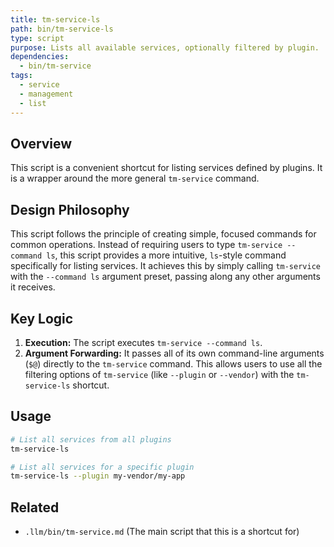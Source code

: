 ```yaml
---
title: tm-service-ls
path: bin/tm-service-ls
type: script
purpose: Lists all available services, optionally filtered by plugin.
dependencies:
  - bin/tm-service
tags:
  - service
  - management
  - list
---
```


## Overview
This script is a convenient shortcut for listing services defined by plugins. It is a wrapper around the more general `tm-service` command.

## Design Philosophy
This script follows the principle of creating simple, focused commands for common operations. Instead of requiring users to type `tm-service --command ls`, this script provides a more intuitive, `ls`-style command specifically for listing services. It achieves this by simply calling `tm-service` with the `--command ls` argument preset, passing along any other arguments it receives.

## Key Logic
1.  **Execution:** The script executes `tm-service --command ls`.
2.  **Argument Forwarding:** It passes all of its own command-line arguments (`$@`) directly to the `tm-service` command. This allows users to use all the filtering options of `tm-service` (like `--plugin` or `--vendor`) with the `tm-service-ls` shortcut.

## Usage
```bash
# List all services from all plugins
tm-service-ls

# List all services for a specific plugin
tm-service-ls --plugin my-vendor/my-app
```

## Related
- `.llm/bin/tm-service.md` (The main script that this is a shortcut for)